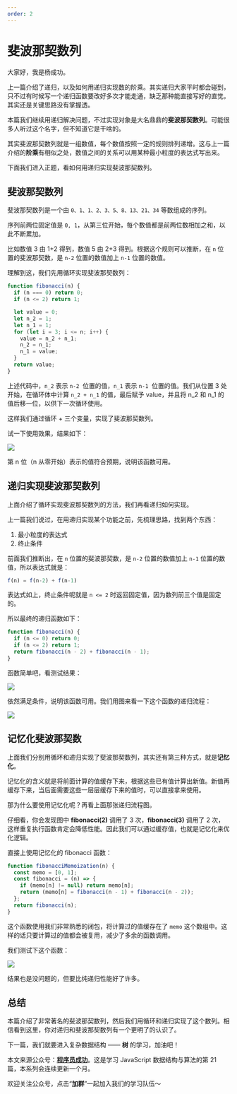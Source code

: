 ```yaml
---
order: 2
---
```


# 斐波那契数列

大家好，我是杨成功。

上一篇介绍了递归，以及如何用递归实现数的阶乘。其实递归大家平时都会碰到，只不过有时候写一个递归函数要改好多次才能走通，缺乏那种能直接写好的直觉。其实还是关键思路没有掌握透。

本篇我们继续用递归解决问题，不过实现对象是大名鼎鼎的**斐波那契数列**。可能很多人听过这个名字，但不知道它是干啥的。

其实斐波那契数列就是一组数值，每个数值按照一定的规则排列递增。这与上一篇介绍的**阶乘**有相似之处，数值之间的关系可以用某种最小粒度的表达式写出来。

下面我们进入正题，看如何用递归实现斐波那契数列。

## 斐波那契数列

斐波那契数列是一个由 `0、1、1、2、3、5、8、13、21、34` 等数组成的序列。

序列前两位固定值是 `0, 1`，从第三位开始，每个数值都是前两位数相加之和，以此不断累加。

比如数值 3 由 1+2 得到，数值 5 由 2+3 得到。根据这个规则可以推断，在 `n` 位置的斐波那契数，是 `n-2` 位置的数值加上 `n-1` 位置的数值。

理解到这，我们先用循环实现斐波那契数列：

```js
function fibonacci(n) {
  if (n === 0) return 0;
  if (n <= 2) return 1;

  let value = 0;
  let n_2 = 1;
  let n_1 = 1;
  for (let i = 3; i <= n; i++) {
    value = n_2 + n_1;
    n_2 = n_1;
    n_1 = value;
  }
  return value;
}
```

上述代码中，`n_2` 表示 `n-2`  位置的值，`n_1` 表示 `n-1`  位置的值。我们从位置 3 处开始，在循环体中计算 `n_2 + n_1` 的值，最后赋予 value，并且将 n_2 和 n_1 的值后移一位，以供下一次循环使用。

这样我们通过循环 + 三个变量，实现了斐波那契数列。

试一下使用效果，结果如下：

![](https://p1-juejin.byteimg.com/tos-cn-i-k3u1fbpfcp/d5ea81af9bd3423fb75f6d16728fa29f~tplv-k3u1fbpfcp-watermark.image?)

第 n 位（n 从零开始）表示的值符合预期，说明该函数可用。

## 递归实现斐波那契数列

上面介绍了循环实现斐波那契数列的方法，我们再看递归如何实现。

上一篇我们说过，在用递归实现某个功能之前，先梳理思路，找到两个东西：

1. 最小粒度的表达式
2. 终止条件

前面我们推断出，在 `n` 位置的斐波那契数，是 `n-2` 位置的数值加上 `n-1` 位置的数值，所以表达式就是：

```js
f(n) = f(n-2) + f(n-1)
```

表达式如上，终止条件呢就是 `n <= 2` 时返回固定值，因为数列前三个值是固定的。

所以最终的递归函数如下：

```js
function fibonacci(n) {
  if (n <= 0) return 0;
  if (n <= 2) return 1;
  return fibonacci(n - 2) + fibonacci(n - 1);
}
```

函数简单吧，看测试结果：

![](https://p6-juejin.byteimg.com/tos-cn-i-k3u1fbpfcp/29bdae42fd634404845d85c000c443ec~tplv-k3u1fbpfcp-watermark.image?)

依然满足条件，说明该函数可用。我们用图来看一下这个函数的递归流程：

![](https://p6-juejin.byteimg.com/tos-cn-i-k3u1fbpfcp/0509a59d1ccc4097bed3267ac5ae274f~tplv-k3u1fbpfcp-watermark.image?)

## 记忆化斐波那契数

上面我们分别用循环和递归实现了斐波那契数列，其实还有第三种方式，就是**记忆化**。

记忆化的含义就是将前面计算的值缓存下来，根据这些已有值计算出新值。新值再缓存下来，当后面需要这些一层层缓存下来的值时，可以直接拿来使用。

那为什么要使用记忆化呢？再看上面那张递归流程图。

仔细看，你会发现图中 **fibonacci(2)** 调用了 3 次，**fibonacci(3)** 调用了 2 次，这样重复执行函数肯定会降低性能。因此我们可以通过缓存值，也就是记忆化来优化逻辑。

直接上使用记忆化的 fibonacci 函数：

```js
function fibonacciMemoization(n) {
  const memo = [0, 1];
  const fibonacci = (n) => {
    if (memo[n] != null) return memo[n];
    return (memo[n] = fibonacci(n - 1) + fibonacci(n - 2));
  };
  return fibonacci(n);
}
```

这个函数使用我们非常熟悉的闭包，将计算过的值缓存在了 `memo` 这个数组中。这样的话只要计算过的值都会被复用，减少了多余的函数调用。

我们测试下这个函数：

![](https://p3-juejin.byteimg.com/tos-cn-i-k3u1fbpfcp/fd1244419e6b4e1395d67accc4cb39b5~tplv-k3u1fbpfcp-watermark.image?)

结果也是没问题的，但要比纯递归性能好了许多。

## 总结

本篇介绍了非常著名的斐波那契数列，然后我们用循环和递归实现了这个数列。相信看到这里，你对递归和斐波那契数列有一个更明了的认识了。

下一篇，我们就要进入复杂数据结构 —— **树** 的学习，加油吧！

本文来源公众号：[**程序员成功**](https://www.ruims.top/static/wxpub.png)。这是学习 JavaScript 数据结构与算法的第 21 篇，本系列会连续更新一个月。

欢迎关注公众号，点击“**加群**”一起加入我们的学习队伍～
